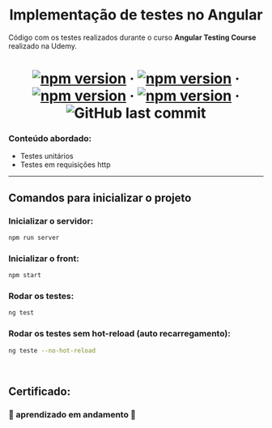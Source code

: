 <h1 align="center"><b> Implementação de testes no Angular </b></h1>

Código com os testes realizados durante o curso <b>Angular Testing Course</b> realizado na Udemy.

<div align="center">

# [![npm version](https://img.shields.io/badge/npm-V7.24.0-red)](https://www.npmjs.com/package/npm/v/7.24.0) &middot; [![npm version](https://img.shields.io/badge/node-V16.10.0-green)](https://nodejs.org/de/blog/release/v16.10.0/) &middot; [![npm version](https://img.shields.io/badge/@angular/cli-V14.0.1-red)](https://www.npmjs.com/package/@angular/cli/v/14.0.1) &middot; [![npm version](https://img.shields.io/badge/@angular/cli-V14.0.1-red)](https://www.npmjs.com/package/@angular/cli/v/14.0.1) &middot; ![GitHub last commit](https://img.shields.io/github/last-commit/gustavostn/angular-testing?color=orange&label=%C3%9Altima%20atualiza%C3%A7%C3%A3o)
</div>


<h3> <b>  Conteúdo abordado: </b> </h3>


<ul>
    <li>Testes unitários</li>
    <li>Testes em requisições http</li>
</ul>

<hr>

<h2> <b> Comandos para inicializar o projeto </b> </h2>

<h3> Inicializar o servidor: </h3>

```bash
npm run server 
```

<h3> Inicializar o front: </h3>

```bash
npm start 
```

<h3> Rodar os testes: </h3>

```bash
ng test 
```

<h3> Rodar os testes sem hot-reload (auto recarregamento): </h3>

```bash
ng teste --no-hot-reload
```
<br />

<h2> <b> Certificado: </b> </h2>
<h3> 🚧 aprendizado em andamento 🚧 </h3>

